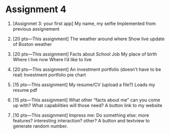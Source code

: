 # Assignment 4

1. [Assignmet 3: your first app] My name, my selfie
  Implemented from previous assignement
2. [20 pts—This assignment] The weather around where
  Show live update of Boston weather
  
3. [20 pts—This assignment] Facts about
  School
  Job
  My place of birth
  Where I live now
  Where I’d like to live

4. [20 pts—This assignment] An investment portfolio (doesn’t have to be real)
  Investment portfolio pie chart

5. [15 pts—This assignment] My resume/CV (upload a file?)
  Loads my resume pdf
6. [15 pts—This assignment] What other “facts about me” can you come up with? What capabilities will those need?
  A button link to my website
7. [10 pts—This assignment] Impress me: Do something else: more features? interesting interaction? other?
  A button and textview to generate random number.
